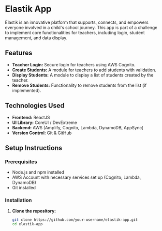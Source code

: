 # Elastik App

Elastik is an innovative platform that supports, connects, and empowers everyone involved in a child's school journey. This app is part of a challenge to implement core functionalities for teachers, including login, student management, and data display.

## Features

- **Teacher Login:** Secure login for teachers using AWS Cognito.
- **Create Students:** A module for teachers to add students with validation.
- **Display Students:** A module to display a list of students created by the teacher.
- **Remove Students:** Functionality to remove students from the list (if implemented).

## Technologies Used

- **Frontend:** ReactJS
- **UI Library:** CoreUI / DevExtreme
- **Backend:** AWS (Amplify, Cognito, Lambda, DynamoDB, AppSync)
- **Version Control:** Git & GitHub

## Setup Instructions

### Prerequisites

- Node.js and npm installed
- AWS Account with necessary services set up (Cognito, Lambda, DynamoDB)
- Git installed

### Installation

1. **Clone the repository:**

   ```bash
   git clone https://github.com/your-username/elastik-app.git
   cd elastik-app
